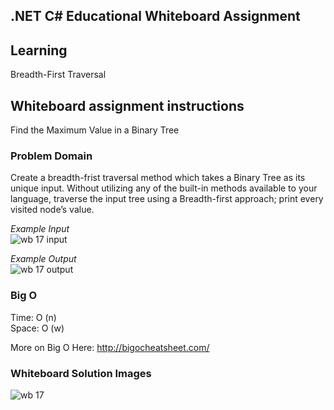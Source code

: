 ## .NET C# Educational Whiteboard Assignment

## Learning
Breadth-First Traversal

## Whiteboard assignment instructions
Find the Maximum Value in a Binary Tree

### Problem Domain
Create a breadth-frist traversal method which takes a Binary Tree as its unique input. Without utilizing any of the built-in methods available to your language, traverse the input tree using a Breadth-first approach; print every visited node’s value. </br>

_Example Input_ </br>
![wb 17 input](https://user-images.githubusercontent.com/39015829/47973029-a41d6800-e056-11e8-991c-f24fcb8ad7f4.jpg) </br>

_Example Output_ </br>
![wb 17 output](https://user-images.githubusercontent.com/39015829/47973030-a41d6800-e056-11e8-91cd-25347d99d0c5.jpg) </br>

### Big O
Time: O (n) </br>
Space: O (w)

More on Big O Here:
http://bigocheatsheet.com/ </br>

### Whiteboard Solution Images </br>
![wb 17](https://user-images.githubusercontent.com/39015829/47972958-193c6d80-e056-11e8-9e1c-588c34091b82.png) </br>
